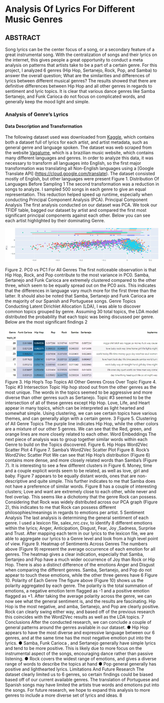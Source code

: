 # Analysis Of Lyrics For Different Music Genres


## ABSTRACT
Song lyrics can be the center focus of a song, or a secondary feature of a great
instrumental song. With the centralization of songs and their lyrics on the internet, this
gives people a great opportunity to conduct a meta analysis on patterns that artists take
to be a part of a certain genre. For this project, I analyzed 6 genres (Hip Hop, Sertanejo,
Rock, Pop, and Samba) to answer the overall question; What are the similarities and
differences of lyrics between different musical genres? The results showed that
there are definitive differences between Hip Hop and all other genres in regards to
sentiment and lyric topics. It is clear that various dance genres like Samba Sertanejo,
and Funk Carioca do not focus on complicated words, and generally keep the mood
light and simple.
### Analysis of Genre’s Lyrics
#### Data Description and Transformation
The following dataset used was downloaded from [Kaggle](https://www.kaggle.com/datasets/neisse/scrapped-lyrics-from-6-genres), which contains both a
dataset full of lyrics for each artist, and artist metadata, such as general genre and
language spoken. The dataset was web scraped from the website [Vagalume](https://www.vagalume.com.br/), which is a
brazilian music website, which contains many different languages and genres.
In order to analyze this data, it was necessary to transform all languages into English,
so the first major transformation was translating all Non-English languages using a
[Google Translate API] (https://cloud.google.com/translate). The dataset consisted mostly of English, but other languages
were present
Figure 1. Distribution Of Languages Before Sampling
1
The second transformation was a reduction in songs to analyze. I sampled 500 songs in
each genre to give an equal representation. This reduction helped speed up runtime,
especially when conducting Principal Component Analysis (PCA).
Principal Component Analysis
The first analysis conducted on our dataset was PCA. We took our TFIDF table, bagged
our dataset by artist and compared the first most significant principal components
against each other. Below you can see each artist highlighted by their dominating
Genre.

![](https://github.com/GrantRedfield/MusicGenreLyricAnalysis/blob/main/images/PCA.jpg)

Figure 2. PC0 vs PC1 For All Genres
The first noticeable observation is that Hip Hop, Rock, and Pop contribute to the most
variance in PC0. Samba, Sertanejo and Funk Carioca are extremely clustered
compared to the other three, which seem to be equally spread out on the PC0 axis. This
indicates that the differences in language vary much more for the first three than the
latter. It should also be noted that Samba, Sertanejo and Funk Carioca are the majority
of our Spanish and Portuguese songs.
Genre Topics
Conducting Latent Dirichlet Allocation (LDA), I was able to discover common topics
grouped by genre. Assuming 30 total topics, the LDA model distributed the probability
that each topic was being discussed per genre. Below are the most significant findings
2

![](https://github.com/GrantRedfield/MusicGenreLyricAnalysis/blob/main/images/Figure_3_Hip_Hop.jpg)
Figure 3. Hip Hop’s Top Topics
All Other Genres Cross Over Topic
Figure 4. Topic #3 Intersection Topic
Hip hop stood out from the other genres as the most unique. The words in the topics
seemed to be aggressive and more diverse than other genres such as Sertanejo.
Topic #3 seemed to be the intersection of all of these genres except Hip Hop. Love, Life,
and Heart appear in many topics, which can be interpreted as light hearted and
somewhat simple.
Using clustering, we can see certain topics have various themes, and can generally
align with a certain genre.
3
Figure 5. Clustering of All Genre Topics
The purple line indicates Hip Hop, while the other colors are a mixture of our other 5
genres. We can see that the Red, green, and orange lines are more closely related to
each other.
Word Embeddings
The next piece of analysis was to group together similar words within each Genre to
build on the Topics discovered.
Figure 6. Hip Hops Word2Vec Scatter Plot
4
Figure 7. Samba’s Word2Vec Scatter Plot
Figure 8. Rock’s Word2Vec Scatter Plot
We can see that Hip Hop’s distribution (Figure 6) contains more dense, and more closely related
words than Samba’s (Figure 7). It is interesting to see a few different clusters in Figure 6.
Money, time and a couple explicit words seem to be related, as well as love, girl and baby.
Figure 7 appears to be equally distant words, ones that are non-descriptive and quite simple.
This further indicates to me that Samba does not have a preference of similar words. Figure 8
has a couple of interesting clusters; Love and want are extremely close to each other, while
never and feel overlap. This seems like a dichotomy that the genre Rock can possess.
Considering that Rock was widely distributed across our PCA graph (Figure 2), this indicates to
me that Rock can possess different philosophies/meanings in regards to emotions per artist.
5
Sentiment Analysis
The last analysis is determining the general sentiment of each genre. I used a lexicon
file, salex_nrc.csv, to identify 8 different emotions within the lyrics; Anger, Anticipation,
Disgust, Fear, Joy ,Sadness, Surprise and Trust. After mapping each term in our lyrics
to the lexicon file, we are able to aggregate our lyrics to a Genre level and look from a
high level point of view.
Figure 9. Heatmap of Sentiments Across Genres
The numbers above (Figure 9) represent the average occurrence of each emotion for all
genres. The heatmap gives a clear indication, especially that Samba, Sertanjeo and
Pop have a much wider occurrence of Joy than Rock or Hip Hop. There is also a distinct
difference of the emotions Anger and Disgust when comparing the different genres.
Samba, Sertanejo, and Pop do not appear to touch these emotions, while the other
three genres have
6
Figure 10. Polarity of Each Genre
The figure above (Figure 10) shows us the polarity aggregated by each genre. The
polarity is the total summation of emotions, a negative emotion term flagged as -1 and a
positive emotion flagged as +1. After taking the average polarity across the genre, we
can now see what the general sentiment is, and the results are fascinating.
Hip Hop is the most negative, and amba, Sertanejo, and Pop are clearly positive. Rock
can clearly swing either way, and based off of the previous research this coincides with
the Word2Vec results as well as the LDA topics.
7
Conclusions
After the conducted research, we can conclude a couple of general patterns around the
genres available in our dataset.
● Hip Hop appears to have the most diverse and expressive language between our
6 genres, and at the same time has the most negative emotion put into the lyrics.
● Samba, Funk Carioca , and Sertanejo generally have simple lyrics and tend to be
more positive. This is likely due to more focus on the instrumental aspect of the
songs, encouraging dance rather than passive listening.
● Rock covers the widest range of emotions, and gives a diverse range of words to
describe the topics at hand
● Pop general generally has positive and lighthearted lyrics.
Limitations And Future Research
The dataset clearly limited us to 6 genres, so certain findings could be biased based off of our
current available genres. The translation of Portuguese and Spanish songs may have limited
the artists true words and emotions put into the songs. For future research, we hope to expand
this analysis to more genres to include a more diverse set of lyrics and ideas.
8
